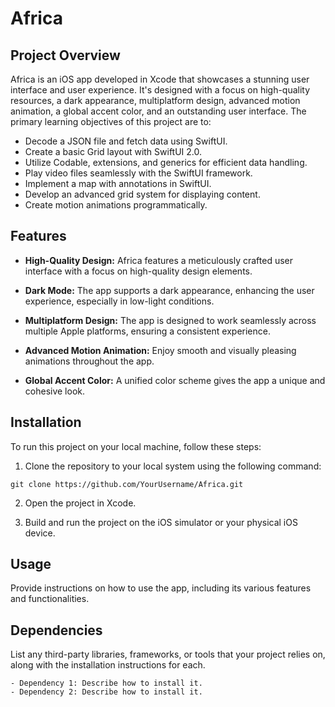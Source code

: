 # Africa

## Project Overview

Africa is an iOS app developed in Xcode that showcases a stunning user interface and user experience. It's designed with a focus on high-quality resources, a dark appearance, multiplatform design, advanced motion animation, a global accent color, and an outstanding user interface. The primary learning objectives of this project are to:

- Decode a JSON file and fetch data using SwiftUI.
- Create a basic Grid layout with SwiftUI 2.0.
- Utilize Codable, extensions, and generics for efficient data handling.
- Play video files seamlessly with the SwiftUI framework.
- Implement a map with annotations in SwiftUI.
- Develop an advanced grid system for displaying content.
- Create motion animations programmatically.

## Features

- **High-Quality Design:** Africa features a meticulously crafted user interface with a focus on high-quality design elements.

- **Dark Mode:** The app supports a dark appearance, enhancing the user experience, especially in low-light conditions.

- **Multiplatform Design:** The app is designed to work seamlessly across multiple Apple platforms, ensuring a consistent experience.

- **Advanced Motion Animation:** Enjoy smooth and visually pleasing animations throughout the app.

- **Global Accent Color:** A unified color scheme gives the app a unique and cohesive look.

## Installation

To run this project on your local machine, follow these steps:

1. Clone the repository to your local system using the following command:

```shell
git clone https://github.com/YourUsername/Africa.git
```

2. Open the project in Xcode.

3. Build and run the project on the iOS simulator or your physical iOS device.

## Usage

Provide instructions on how to use the app, including its various features and functionalities.

## Dependencies

List any third-party libraries, frameworks, or tools that your project relies on, along with the installation instructions for each.

```shell
- Dependency 1: Describe how to install it.
- Dependency 2: Describe how to install it.
```
